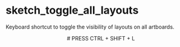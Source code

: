 # sketch_toggle_all_layouts
Keyboard shortcut to toggle the visibility of layouts on all artboards.

<div align="center">
# PRESS CTRL + SHIFT + L
</div>
